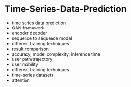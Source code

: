 # Time-Series-Data-Prediction                 
- time series data prediction           
- GAN framework               
- encoder decoder           
- sequence to sequence model         
- different training techniques 
- result comparison  
- accuracy, model complexity, inference time   
- user path/trajectory  
- user mobility   
- different training techniques 
- time-series datasets 
- attention 
  
